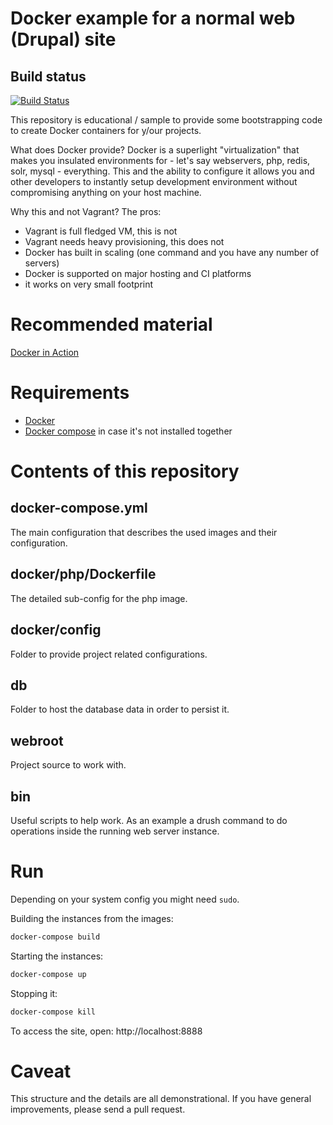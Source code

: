 Docker example for a normal web (Drupal) site
=============================================

Build status
------------

[![Build Status](https://travis-ci.org/cameronandwilding/dockertest.svg?branch=master)](https://travis-ci.org/cameronandwilding/dockertest)


This repository is educational / sample to provide some bootstrapping code to create Docker containers for y/our projects.

What does Docker provide? Docker is a superlight "virtualization" that makes you insulated environments for - let's say webservers, php, redis, solr, mysql - everything. This and the ability to configure it allows you and other developers to instantly setup development environment without compromising anything on your host machine.

Why this and not Vagrant? The pros:
- Vagrant is full fledged VM, this is not
- Vagrant needs heavy provisioning, this does not
- Docker has built in scaling (one command and you have any number of servers)
- Docker is supported on major hosting and CI platforms
- it works on very small footprint


# Recommended material

[Docker in Action](https://www.manning.com/books/docker-in-action)


# Requirements

* [Docker](https://www.docker.com/products/overview)
* [Docker compose](https://docs.docker.com/compose/install/) in case it's not installed together


# Contents of this repository

docker-compose.yml
------------------

The main configuration that describes the used images and their configuration.

docker/php/Dockerfile
---------------------

The detailed sub-config for the php image.

docker/config
-------------

Folder to provide project related configurations.

db
--

Folder to host the database data in order to persist it.

webroot
-------

Project source to work with.

bin
---

Useful scripts to help work. As an example a drush command to do operations inside the running web server instance.


# Run

Depending on your system config you might need `sudo`.

Building the instances from the images:

```bash
docker-compose build
```

Starting the instances:

```bash
docker-compose up
```

Stopping it:

```bash
docker-compose kill
```

To access the site, open: http://localhost:8888


# Caveat

This structure and the details are all demonstrational. If you have general improvements, please send a pull request.
